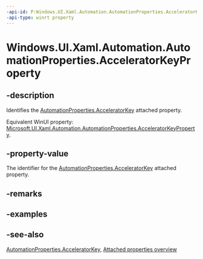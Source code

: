 ```yaml
---
-api-id: P:Windows.UI.Xaml.Automation.AutomationProperties.AcceleratorKeyProperty
-api-type: winrt property
---
```


<!-- Property syntax
public Windows.UI.Xaml.DependencyProperty AcceleratorKeyProperty { get; }
-->

# Windows.UI.Xaml.Automation.AutomationProperties.AcceleratorKeyProperty

## -description
Identifies the [AutomationProperties.AcceleratorKey](automationproperties_acceleratorkey.md) attached property.

Equivalent WinUI property: [Microsoft.UI.Xaml.Automation.AutomationProperties.AcceleratorKeyProperty](/windows/winui/api/microsoft.ui.xaml.automation.automationproperties.acceleratorkeyproperty).

## -property-value
The identifier for the [AutomationProperties.AcceleratorKey](automationproperties_acceleratorkey.md) attached property.

## -remarks

## -examples

## -see-also

[AutomationProperties.AcceleratorKey](automationproperties_acceleratorkey.md), [Attached properties overview](/windows/uwp/xaml-platform/attached-properties-overview)
